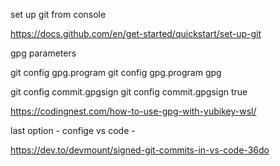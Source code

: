 
set up git from console

https://docs.github.com/en/get-started/quickstart/set-up-git

gpg parameters

git config gpg.program
git config gpg.program gpg

git config commit.gpgsign
git config commit.gpgsign true

https://codingnest.com/how-to-use-gpg-with-yubikey-wsl/


last option - confige vs code - 

https://dev.to/devmount/signed-git-commits-in-vs-code-36do

